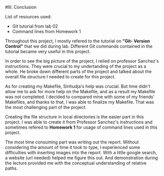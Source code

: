 
#III. Conclusion 

List of resources used:

* Git tutorial from lab 02
* Command lines from Homework 1
  

Throughout this project, I mostly refered to the tutorial on **"Git- Version Control"** that we did during lab. Different Git commands contained in the tutorial became very useful in this project. 

In order to see the big picture of the project, I relied on professor Sanchez's instructions. They were crucial to my undertanding of the project as a whole. He broke down different parts of the project and talked about the overall file structure I needed to create for this project.

As for creating my Makefile, Sinhudja's help was crucial. But time didn't allow me to ask for more help on the Makefile, and as a result my Makefile was not completed. I decided to compared mine with some of my friends' Makefiles, and thanks to that, I was able to finalize my Makefile. That was the most challenging part of the project. 

Creating the file structure in local directories is the easier part in this project. I was able to create it from Professor Sanchez's instructions and sometimes refered to **Homework 1** for usage of command lines used in this project.   

The most time consuming part was writing out the report. Without considering the amount of time it took to type, I experienced some difficulties with inserting images into the report. With a little google search, a website (url needed) helped me figure this out. And demonstration during the lecture provided me with the conceptual understanding of relative paths.
